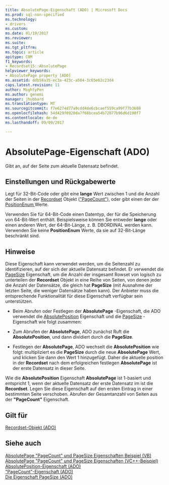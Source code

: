 ```yaml
---
title: AbsolutePage-Eigenschaft (ADO) | Microsoft Docs
ms.prod: sql-non-specified
ms.technology:
- drivers
ms.custom: 
ms.date: 01/19/2017
ms.reviewer: 
ms.suite: 
ms.tgt_pltfrm: 
ms.topic: article
apitype: COM
f1_keywords:
- Recordset15::AbsolutePage
helpviewer_keywords:
- AbsolutePage property [ADO]
ms.assetid: ddb58a35-ec3a-423c-a504-3c65e62c23d4
caps.latest.revision: 11
author: MightyPen
ms.author: genemi
manager: jhubbard
ms.translationtype: MT
ms.sourcegitcommit: f7e6274d77a9cdd4de6cbcaef559ca99f77b3608
ms.openlocfilehash: 54d429f0920da7f68bcea54b72077b96d6d198f7
ms.contentlocale: de-de
ms.lasthandoff: 09/09/2017

---
```

# <a name="absolutepage-property-ado"></a>AbsolutePage-Eigenschaft (ADO)
Gibt an, auf der Seite zum aktuelle Datensatz befindet.  
  
## <a name="settings-and-return-values"></a>Einstellungen und Rückgabewerte  
 Legt für 32-Bit-Code oder gibt eine **lange** Wert zwischen 1 und die Anzahl der Seiten in der [Recordset](../../../ado/reference/ado-api/recordset-object-ado.md) Objekt (["PageCount"](../../../ado/reference/ado-api/pagecount-property-ado.md)), oder gibt einen der der [PositionEnum ](../../../ado/reference/ado-api/positionenum.md) Werte.  
  
 Verwenden Sie für 64-Bit-Code einen Datentyp, der für die Speicherung von 64-Bit-Wert enthält. Beispielsweise können Sie entweder **lange** oder einen anderen Wert, der 64-Bit-Länge, z. B. DBORDINAL werden kann. Verwenden Sie keine **PositionEnum** Werte, da sie auf 32-Bit-Länge beschränkt sind.  
  
## <a name="remarks"></a>Hinweise  
 Diese Eigenschaft kann verwendet werden, um die Seitenzahl zu identifizieren, auf der sich der aktuelle Datensatz befindet. Er verwendet die [PageSize](../../../ado/reference/ado-api/pagesize-property-ado.md) Eigenschaft, um die Anzahl der insgesamt Rowset von logisch zu unterteilen der **Recordset** Objekt in eine Reihe von Seiten, von denen jeder die Anzahl der Datensätze, die gleich hat **PageSize** (mit Ausnahme der letzten Seite, die weniger Datensätze haben kann). Der Anbieter muss die entsprechende Funktionalität für diese Eigenschaft verfügbar sein unterstützen.  
  
-   Beim Abrufen oder Festlegen der **AbsolutePage** -Eigenschaft, die ADO verwendet die [AbsolutePosition](../../../ado/reference/ado-api/absoluteposition-property-ado.md) Eigenschaft und die [PageSize](../../../ado/reference/ado-api/pagesize-property-ado.md) -Eigenschaft wie folgt zusammen:  
  
-   Zum Abrufen der **AbsolutePage**, ADO zunächst Ruft die **AbsolutePosition**, und dann dividiert durch die **PageSize**.  
  
-   Festlegen der **AbsolutePage**, ADO wechselt die **AbsolutePosition** wie folgt: multipliziert es die **PageSize** durch die neue **AbsolutePage** Wert, und klicken Sie dann den Wert 1 hinzugefügt. Daher die aktuelle position in der **Recordset** nach dem erfolgreichen festlegen **AbsolutePage** ist der erste Datensatz in dieser Seite.  
  
 Wie die **AbsolutePosition** Eigenschaft **AbsolutePage** ist 1-basiert und entspricht 1, wenn der aktuelle Datensatz der erste Datensatz im ist die **Recordset**. Legen Sie diese Eigenschaft auf den ersten Eintrag in einer bestimmten Seite verschoben. Abrufen der Gesamtanzahl von Seiten aus der **"PageCount"** Eigenschaft.  
  
## <a name="applies-to"></a>Gilt für  
 [Recordset-Objekt (ADO)](../../../ado/reference/ado-api/recordset-object-ado.md)  
  
## <a name="see-also"></a>Siehe auch  
 [AbsolutePage "PageCount" und PageSize Eigenschaften Beispiel (VB)](../../../ado/reference/ado-api/absolutepage-pagecount-and-pagesize-properties-example-vb.md)   
 [AbsolutePage "PageCount" und PageSize Eigenschaften (VC++-Beispiel)](../../../ado/reference/ado-api/absolutepage-pagecount-and-pagesize-properties-example-vc.md)   
 [AbsolutePosition-Eigenschaft (ADO)](../../../ado/reference/ado-api/absoluteposition-property-ado.md)   
 ["PageCount"-Eigenschaft (ADO)](../../../ado/reference/ado-api/pagecount-property-ado.md)   
 [Die Eigenschaft PageSize (ADO)](../../../ado/reference/ado-api/pagesize-property-ado.md)

